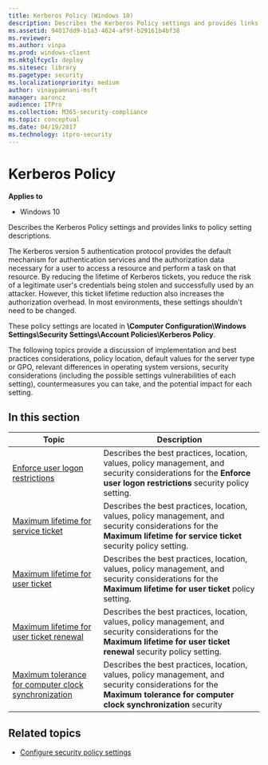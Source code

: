 ```yaml
---
title: Kerberos Policy (Windows 10)
description: Describes the Kerberos Policy settings and provides links to policy setting descriptions.
ms.assetid: 94017dd9-b1a3-4624-af9f-b29161b4bf38
ms.reviewer: 
ms.author: vinpa
ms.prod: windows-client
ms.mktglfcycl: deploy
ms.sitesec: library
ms.pagetype: security
ms.localizationpriority: medium
author: vinaypamnani-msft
manager: aaroncz
audience: ITPro
ms.collection: M365-security-compliance
ms.topic: conceptual
ms.date: 04/19/2017
ms.technology: itpro-security
---
```


# Kerberos Policy

**Applies to**
-   Windows 10

Describes the Kerberos Policy settings and provides links to policy setting descriptions.

The Kerberos version 5 authentication protocol provides the default mechanism for authentication services and the authorization data necessary for a user to access a resource and perform a task on that resource. By reducing the lifetime of Kerberos tickets, you reduce the risk of a legitimate user's credentials being stolen and successfully used by an attacker. However, this ticket lifetime reduction also increases the authorization overhead. In most environments, these settings shouldn't need to be changed.

These policy settings are located in **\\Computer Configuration\\Windows Settings\\Security Settings\\Account Policies\\Kerberos Policy**.

The following topics provide a discussion of implementation and best practices considerations, policy location, default values for the server type or GPO, relevant differences in operating system versions, security considerations (including the possible settings vulnerabilities of each setting), 
countermeasures you can take, and the potential impact for each setting.

## In this section

|                                                      Topic                                                      |                                                                                 Description                                                                                  |
|-----------------------------------------------------------------------------------------------------------------|------------------------------------------------------------------------------------------------------------------------------------------------------------------------------|
|                      [Enforce user logon restrictions](enforce-user-logon-restrictions.md)                      |     Describes the best practices, location, values, policy management, and security considerations for the **Enforce user logon restrictions** security policy setting.      |
|                  [Maximum lifetime for service ticket](maximum-lifetime-for-service-ticket.md)                  |   Describes the best practices, location, values, policy management, and security considerations for the **Maximum lifetime for service ticket** security policy setting.    |
|                     [Maximum lifetime for user ticket](maximum-lifetime-for-user-ticket.md)                     |         Describes the best practices, location, values, policy management, and security considerations for the **Maximum lifetime for user ticket** policy setting.          |
|             [Maximum lifetime for user ticket renewal](maximum-lifetime-for-user-ticket-renewal.md)             | Describes the best practices, location, values, policy management, and security considerations for the **Maximum lifetime for user ticket renewal** security policy setting. |
| [Maximum tolerance for computer clock synchronization](maximum-tolerance-for-computer-clock-synchronization.md) |   Describes the best practices, location, values, policy management, and security considerations for the **Maximum tolerance for computer clock synchronization** security   |
 
## Related topics

- [Configure security policy settings](how-to-configure-security-policy-settings.md)
